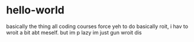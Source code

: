 # hello-world
basically the thing all coding courses force yeh to do
basically roit, i hav to wroit a bit abt meself. but im p lazy im just gun wroit dis
